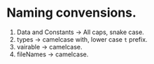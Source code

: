 # Naming convensions.
1. Data and Constants -> All caps, snake case.
1. types -> camelcase with, lower case `t` prefix.
1. vairable -> camelcase.
1. fileNames -> camelcase.
